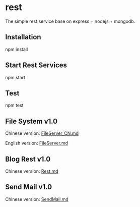 # rest
The simple rest service base on express + nodejs + mongodb.

## Installation
npm install

## Start Rest Services
npm start

## Test
npm test

## File System v1.0

Chinese version: [FileServer_CN.md](https://github.com/PitayaX/pitayax-service/blob/master/doc/fileServer_CN.md)

English version: [FileServer.md](https://github.com/PitayaX/pitayax-service/blob/master/doc/fileServer.md)

## Blog Rest v1.0

Chinese version: [Rest.md](https://github.com/PitayaX/pitayax-service/blob/master/doc/Rest.md)

## Send Mail v1.0

Chinese version: [SendMail.md](https://github.com/PitayaX/pitayax-service/blob/master/doc/SendMail.md)
